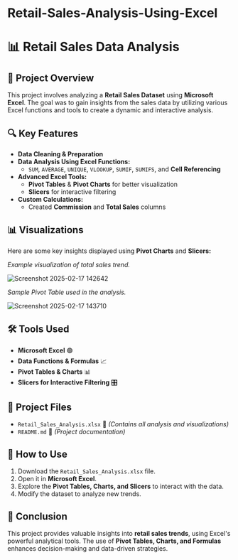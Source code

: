 # Retail-Sales-Analysis-Using-Excel
# 📊 Retail Sales Data Analysis

## 📌 Project Overview
This project involves analyzing a **Retail Sales Dataset** using **Microsoft Excel**. The goal was to gain insights from the sales data by utilizing various Excel functions and tools to create a dynamic and interactive analysis.

## 🔍 Key Features
- **Data Cleaning & Preparation**
- **Data Analysis Using Excel Functions:**
  - `SUM`, `AVERAGE`, `UNIQUE`, `VLOOKUP`, `SUMIF`, `SUMIFS`, and **Cell Referencing**
- **Advanced Excel Tools:**
  - **Pivot Tables** & **Pivot Charts** for better visualization
  - **Slicers** for interactive filtering
- **Custom Calculations:**
  - Created **Commission** and **Total Sales** columns
  
## 📊 Visualizations
Here are some key insights displayed using **Pivot Charts** and **Slicers:**


*Example visualization of total sales trend.*

![Screenshot 2025-02-17 142642](https://github.com/user-attachments/assets/845e5890-da32-4259-a908-00e4f9696982)


*Sample Pivot Table used in the analysis.*

![Screenshot 2025-02-17 143710](https://github.com/user-attachments/assets/43d71e88-aefb-453d-8323-aecf2f285b8d)


## 🛠️ Tools Used
- **Microsoft Excel** 🟢
- **Data Functions & Formulas** 📈
- **Pivot Tables & Charts** 📊
- **Slicers for Interactive Filtering** 🎛️

## 📂 Project Files
- `Retail_Sales_Analysis.xlsx` 📂 *(Contains all analysis and visualizations)*
- `README.md` 📄 *(Project documentation)*

## 🚀 How to Use
1. Download the `Retail_Sales_Analysis.xlsx` file.
2. Open it in **Microsoft Excel**.
3. Explore the **Pivot Tables, Charts, and Slicers** to interact with the data.
4. Modify the dataset to analyze new trends.

## 📢 Conclusion
This project provides valuable insights into **retail sales trends**, using Excel's powerful analytical tools. The use of **Pivot Tables, Charts, and Formulas** enhances decision-making and data-driven strategies.

